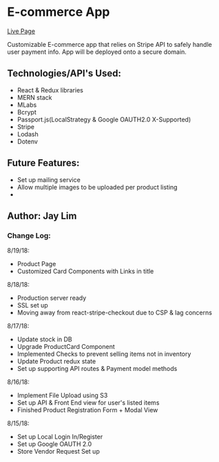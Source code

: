 # E-commerce App

[Live Page](https://store.jayclim.com)

Customizable E-commerce app that relies on Stripe API to safely handle user payment info. App will be deployed onto a secure domain. 

## **Technologies/API's Used:**
* React & Redux libraries
* MERN stack
* MLabs
* Bcrypt
* Passport.js(LocalStrategy & Google OAUTH2.0 X-Supported)
* Stripe
* Lodash
* Dotenv

## **Future Features:**
* Set up mailing service
* Allow multiple images to be uploaded per product listing
* 

## Author: Jay Lim

### Change Log: 

8/19/18:
 * Product Page
 * Customized Card Components with Links in title

8/18/18:
 * Production server ready
 * SSL set up
 * Moving away from react-stripe-checkout due to CSP & lag concerns

8/17/18:
 * Update stock in DB
 * Upgrade ProductCard Component
 * Implemented Checks to prevent selling items not in inventory
 * Update Product redux state
 * Set up supporting API routes & Payment model methods

8/16/18:
 * Implement File Upload using S3
 * Set up API & Front End view for user's listed items
 * Finished Product Registration Form + Modal View

8/15/18:
 * Set up Local Login In/Register
 * Set up Google OAUTH 2.0
 * Store Vendor Request Set up
